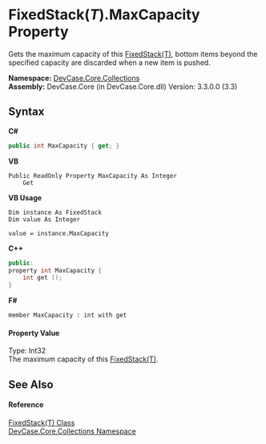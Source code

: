 # FixedStack(*T*).MaxCapacity Property 
 

Gets the maximum capacity of this <a href="T_DevCase_Core_Collections_FixedStack_1">FixedStack(T)</a>, bottom items beyond the specified capacity are discarded when a new item is pushed.

**Namespace:**&nbsp;<a href="N_DevCase_Core_Collections">DevCase.Core.Collections</a><br />**Assembly:**&nbsp;DevCase.Core (in DevCase.Core.dll) Version: 3.3.0.0 (3.3)

## Syntax

**C#**<br />
``` C#
public int MaxCapacity { get; }
```

**VB**<br />
``` VB
Public ReadOnly Property MaxCapacity As Integer
	Get
```

**VB Usage**<br />
``` VB Usage
Dim instance As FixedStack
Dim value As Integer

value = instance.MaxCapacity

```

**C++**<br />
``` C++
public:
property int MaxCapacity {
	int get ();
}
```

**F#**<br />
``` F#
member MaxCapacity : int with get

```


#### Property Value
Type: Int32<br />The maximum capacity of this <a href="T_DevCase_Core_Collections_FixedStack_1">FixedStack(T)</a>.

## See Also


#### Reference
<a href="T_DevCase_Core_Collections_FixedStack_1">FixedStack(T) Class</a><br /><a href="N_DevCase_Core_Collections">DevCase.Core.Collections Namespace</a><br />